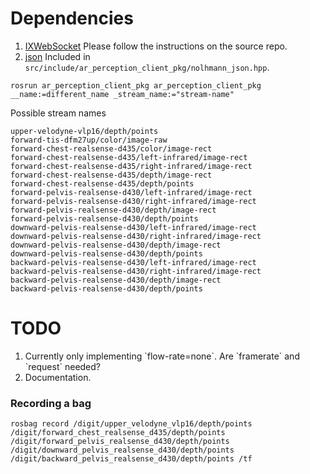 
# Dependencies
1) [IXWebSocket](https://github.com/machinezone/IXWebSocket) Please follow the instructions on the source repo.
2) [json](https://github.com/nlohmann/json) Included in `src/include/ar_perception_client_pkg/nolhmann_json.hpp`.


`rosrun ar_perception_client_pkg ar_perception_client_pkg __name:=different_name _stream_name:="stream-name"`

Possible stream names
```
upper-velodyne-vlp16/depth/points
forward-tis-dfm27up/color/image-raw
forward-chest-realsense-d435/color/image-rect
forward-chest-realsense-d435/left-infrared/image-rect
forward-chest-realsense-d435/right-infrared/image-rect
forward-chest-realsense-d435/depth/image-rect
forward-chest-realsense-d435/depth/points
forward-pelvis-realsense-d430/left-infrared/image-rect
forward-pelvis-realsense-d430/right-infrared/image-rect
forward-pelvis-realsense-d430/depth/image-rect
forward-pelvis-realsense-d430/depth/points
downward-pelvis-realsense-d430/left-infrared/image-rect
downward-pelvis-realsense-d430/right-infrared/image-rect
downward-pelvis-realsense-d430/depth/image-rect
downward-pelvis-realsense-d430/depth/points
backward-pelvis-realsense-d430/left-infrared/image-rect
backward-pelvis-realsense-d430/right-infrared/image-rect
backward-pelvis-realsense-d430/depth/image-rect
backward-pelvis-realsense-d430/depth/points
```

# TODO
<ol>
<li> Currently only implementing `flow-rate=none`. Are `framerate` and `request` needed? </li>
<li> Documentation.</li>
</ol>

### Recording a bag
`rosbag record /digit/upper_velodyne_vlp16/depth/points /digit/forward_chest_realsense_d435/depth/points /digit/forward_pelvis_realsense_d430/depth/points /digit/downward_pelvis_realsense_d430/depth/points /digit/backward_pelvis_realsense_d430/depth/points /tf`
